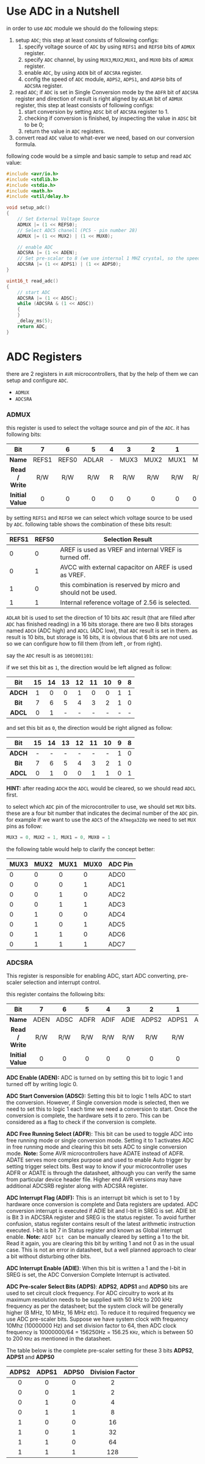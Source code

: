 # Use ADC in a Nutshell

in order to use `ADC` module we should do the following steps:

1. setup `ADC`; this step at least consists of following configs:
   1. specify voltage source of `ADC` by using `REFS1` and `REFS0` bits of `ADMUX` register.
   2. specify `ADC` channel, by using `MUX3`,`MUX2`,`MUX1`, and `MUX0` bits of `ADMUX` register. 
   3. enable `ADC`, by using `ADEN` bit of `ADCSRA` register.
   4. config the speed of `ADC` module,  `ADPS2`, `ADPS1`, and `ADPS0` bits of `ADCSRA` register.
2. read `ADC`; if `ADC` is set in Single Conversion mode by the `ADFR` bit of `ADCSRA` register and direction of result is right aligned by `ADLAR` bit of `ADMUX` register, this step at least consists of following configs:
   1. start conversion by setting `ADSC` bit of `ADCSRA` register to 1.
   2. checking if conversion is finished, by inspecting the value in `ADSC` bit to be 0;
   3. return the value in `ADC` registers.
3. convert read `ADC` value to what-ever we need, based on our conversion formula.



following code would be a simple and basic sample to setup and read `ADC` value:

```c
#include <avr/io.h>
#include <stdlib.h>
#include <stdio.h>
#include <math.h>
#include <util/delay.h>

void setup_adc()
{
    // Set External Voltage Source
    ADMUX |= (1 << REFS0);
    // Select ADC5 chanell (PC5 - pin number 28)
    ADMUX |= (1 << MUX2) | (1 << MUX0);

    // enable ADC
    ADCSRA |= (1 << ADEN);
    // Set pre-scalar to 8 (we use internal 1 MHZ crystal, so the speed of 125 KHZ for ADC would be suitable)
    ADCSRA |= (1 << ADPS1) | (1 << ADPS0);
}

uint16_t read_adc()
{
    // start ADC
    ADCSRA |= (1 << ADSC);
    while (ADCSRA & (1 << ADSC))
    {
    }
    _delay_ms(5);
    return ADC;
}
```



# ADC Registers

there are 2 registers in `AVR` microcontrollers, that by the help of them we can setup and configure `ADC`.

- `ADMUX`
- `ADCSRA`



### ADMUX

this register is used to select the voltage source and pin of the `ADC`. it has following bits:

|        Bit        |   7   |   6   |   5   |  4   |  3   |  2   |  1   | 0    |
| :---------------: | :---: | :---: | :---: | :--: | :--: | :--: | :--: | ---- |
|     **Name**      | REFS1 | REFS0 | ADLAR |  -   | MUX3 | MUX2 | MUX1 | MUX0 |
| **Read / Write**  |  R/W  |  R/W  |  R/W  |  R   | R/W  | R/W  | R/W  | R/W  |
| **Initial Value** |   0   |   0   |   0   |  0   |  0   |  0   |  0   | 0    |



by setting `REFS1` and `REFS0` we can select which voltage source to be used by `ADC`. following table shows the combination of these bits result:

| REFS1 | REFS0 | Selection Result                                             |
| ----- | ----- | ------------------------------------------------------------ |
| 0     | 0     | AREF is used as VREF and internal VREF is turned off.        |
| 0     | 1     | AVCC with external capacitor on AREF is used as VREF.        |
| 1     | 0     | this combination is reserved by micro and should not be used. |
| 1     | 1     | Internal reference voltage of 2.56 is selected.              |



`ADLAR` bit is used to set the direction of 10 bits `ADC` result (that are filled after `ADC` has finished reading) in a 16 bits storage. there are two 8 bits storages named `ADCH` (ADC high) and `ADCL` (ADC low), that `ADC` result is set in them. as result is 10 bits, but storage is 16 bits, it is obvious that 6 bits are not used. so we can configure how to fill them (from left , or from right).

say the `ADC` result is as `1001001101`:

if we set this bit as `1`, the direction would be left aligned as follow:

|   Bit    |  15  |  14  |  13  |  12  |  11  |  10  |  9   |  8   |
| :------: | :--: | :--: | :--: | :--: | :--: | :--: | :--: | :--: |
| **ADCH** |  1   |  0   |  0   |  1   |  0   |  0   |  1   |  1   |
| **Bit**  |  7   |  6   |  5   |  4   |  3   |  2   |  1   |  0   |
| **ADCL** |  0   |  1   |  -   |  -   |  -   |  -   |  -   |  -   |

  

and set this bit as `0`, the direction would be right aligned as follow:

|   Bit    |  15  |  14  |  13  |  12  |  11  |  10  |  9   |  8   |
| :------: | :--: | :--: | :--: | :--: | :--: | :--: | :--: | :--: |
| **ADCH** |  -   |  -   |  -   |  -   |  -   |  -   |  1   |  0   |
| **Bit**  |  7   |  6   |  5   |  4   |  3   |  2   |  1   |  0   |
| **ADCL** |  0   |  1   |  0   |  0   |  1   |  1   |  0   |  1   |



**HINT:** after reading `ADCH` the `ADCL` would be cleared, so we should read `ADCL` first.



to select which `ADC` pin of the microcontroller to use, we should set `MUX` bits. these are a four bit number that indicates the decimal number of the `ADC` pin. for example if we want to use the `ADC5` of the `ATmega328p` we need to set `MUX` pins as follow:

```c
MUX3 = 0, MUX2 = 1, MUX1 = 0, MUX0 = 1
```

  

the following table would help to clarify the concept better:

| MUX3 | MUX2 | MUX1 | MUX0 | ADC Pin |
| ---- | ---- | ---- | ---- | ------- |
| 0    | 0    | 0    | 0    | ADC0    |
| 0    | 0    | 0    | 1    | ADC1    |
| 0    | 0    | 1    | 0    | ADC2    |
| 0    | 0    | 1    | 1    | ADC3    |
| 0    | 1    | 0    | 0    | ADC4    |
| 0    | 1    | 0    | 1    | ADC5    |
| 0    | 1    | 1    | 0    | ADC6    |
| 0    | 1    | 1    | 1    | ADC7    |

 



### ADCSRA

This register is responsible for enabling ADC, start ADC converting, pre-scaler selection and interrupt control.

this register contains the following bits:

|        Bit        |  7   |  6   |  5   |  4   |  3   |   2   |   1   |   0   |
| :---------------: | :--: | :--: | :--: | :--: | :--: | :---: | :---: | :---: |
|     **Name**      | ADEN | ADSC | ADFR | ADIF | ADIE | ADPS2 | ADPS1 | ADPS0 |
| **Read / Write**  | R/W  | R/W  | R/W  | R/W  | R/W  |  R/W  |  R/W  |  R/W  |
| **Initial Value** |  0   |  0   |  0   |  0   |  0   |   0   |   0   |   0   |

**ADC Enable (ADEN):** ADC is turned on by setting this bit to logic 1 and turned off by writing logic 0.

**ADC Start Conversion (ADSC):** Setting this bit to logic 1 tells ADC to start the conversion. However, if Single conversion mode is selected, then we need to set this to logic 1 each time we need a conversion to start. Once the conversion is complete, the hardware sets it to zero. This can be considered as a flag to check if the conversion is complete.

**ADC Free Running Select (ADFR**): This bit can be used to toggle ADC into free running mode or single conversion mode. Setting it to 1 activates ADC in free running mode and clearing this bit sets ADC to single conversion mode.
**Note:** Some AVR microcontrollers have ADATE instead of ADFR. ADATE serves more complex purpose and used to enable Auto trigger by setting trigger select bits. Best way to know if your microcontroller uses ADFR or ADATE is through the datasheet, although you can verify the same from particular device header file. Higher end AVR versions may have additional ADCSRB register along with ADCSRA register.

**ADC Interrupt Flag (ADIF):** This is an interrupt bit which is set to 1 by hardware once conversion is complete and Data registers are updated. ADC conversion interrupt is executed if ADIE bit and I-bit in SREG is set. ADIE bit is Bit 3 in ADCSRA register and SREG is the status register. To avoid further confusion, status register contains result of the latest arithmetic instruction executed. I-bit is bit 7 in Status register and known as Global interrupt enable.
**Note:** `ADIF bit ` can be manually cleared by setting a 1 to the bit. Read it again, you are clearing this bit by writing 1 and not 0 as in the usual case. This is not an error in datasheet, but a well planned approach to clear a bit without disturbing other bits.

**ADC Interrupt Enable (ADIE)**: When this bit is written a 1 and the I-bit in SREG is set, the ADC Conversion Complete Interrupt is activated.

**ADC Pre-scaler Select Bits (ADPS)**: **ADPS2**, **ADPS1** and **ADPS0** bits are used to set circuit clock frequency. For ADC circuitry to work at its maximum resolution needs to be supplied with 50 kHz to 200 kHz frequency as per the datasheet; but the system clock will be generally higher (8 MHz, 10 MHz, 16 MHz etc). To reduce it to required frequency we use ADC pre-scaler bits. Suppose we have system clock with frequency 10Mhz (10000000 Hz) and set division factor to 64, then ADC clock frequency is 10000000/64 = 156250Hz = 156.25 `KHz`, which is between 50 to 200 `KHz` as mentioned in the datasheet.

The table below is the complete pre-scaler setting for these 3 bits **ADPS2**, **ADPS1** and **ADPS0**

| ADPS2 | ADPS1 | ADPS0 | Division Factor |
| :---: | :---: | :---: | :-------------: |
|   0   |   0   |   0   |        2        |
|   0   |   0   |   1   |        2        |
|   0   |   1   |   0   |        4        |
|   0   |   1   |   1   |        8        |
|   1   |   0   |   0   |       16        |
|   1   |   0   |   1   |       32        |
|   1   |   1   |   0   |       64        |
|   1   |   1   |   1   |       128       |